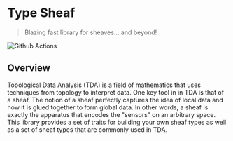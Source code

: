 # Type Sheaf

> Blazing fast library for sheaves... and beyond!

![Github Actions](https://github.com/primitivefinance/arbiter/workflows/test/badge.svg)

## Overview
Topological Data Analysis (TDA) is a field of mathematics that uses techniques from topology to interpret data. 
One key tool in in TDA is that of a sheaf.
The notion of a sheaf perfectly captures the idea of local data and how it is glued together to form global data.
In other words, a sheaf is exactly the apparatus that encodes the "sensors" on an arbitrary space.
This library provides a set of traits for building your own sheaf types as well as a set of sheaf types that are commonly used in TDA.